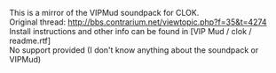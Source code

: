 This is a mirror of the VIPMud soundpack for CLOK.\
Original thread: http://bbs.contrarium.net/viewtopic.php?f=35&t=4274 \
Install instructions and other info can be found in [VIP Mud / clok / readme.rtf]\
No support provided (I don't know anything about the soundpack or VIPMud)
